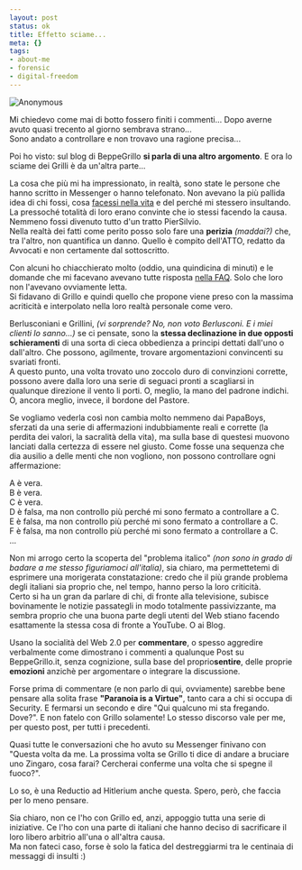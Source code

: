 ```yaml
--- 
layout: post
status: ok
title: Effetto sciame...
meta: {}
tags: 
- about-me
- forensic
- digital-freedom
---
```

![Anonymous](http://fast.mgpf.it/2008/08/anonymousbecause-240x300.jpg)
  
Mi chiedevo come mai di botto fossero finiti i commenti... Dopo averne avuto quasi trecento al giorno sembrava strano...  
Sono andato a controllare e non trovavo una ragione precisa...  
  
Poi ho visto: sul blog di BeppeGrillo **si parla di una altro argomento**. E ora lo sciame dei Grilli è da un'altra parte...  
  
La cosa che più mi ha impressionato, in realtà, sono state le persone che hanno scritto in Messenger o hanno telefonato. Non avevano la più pallida idea di chi fossi, cosa [facessi nella vita](http://www.matteoflora.com) e del perché mi stessero insultando.  
La pressoché totalità di loro erano convinte che io stessi facendo la causa. Nemmeno fossi divenuto tutto d'un tratto PierSilvio.  
Nella realtà dei fatti come perito posso solo fare una **perizia** *(maddai?)* che, tra l'altro, non quantifica un danno. Quello è compito dell'ATTO, redatto da Avvocati e non certamente dal sottoscritto.   
  
Con alcuni ho chiacchierato molto (oddio, una quindicina di minuti) e le domande che mi facevano avevano tutte risposta [nella FAQ](). Solo che loro non l'avevano ovviamente letta.  
Si fidavano di Grillo e quindi quello che propone viene preso con la massima acriticità e interpolato nella loro realtà personale come vero.  
  
Berlusconiani e Grillini, *(vi sorprende? No, non voto Berlusconi. E i miei clienti lo sanno...)* se ci pensate, sono la **stessa declinazione in due opposti schieramenti** di una sorta di cieca obbedienza a principi dettati dall'uno o dall'altro. Che possono, agilmente, trovare argomentazioni convincenti su svariati fronti.  
A questo punto, una volta trovato uno zoccolo duro di convinzioni corrette, possono avere dalla loro una serie di seguaci pronti a scagliarsi in qualunque direzione il vento li porti. O, meglio, la mano del padrone indichi. O, ancora meglio, invece, il bordone del Pastore.  
  
Se vogliamo vederla così non cambia molto nemmeno dai PapaBoys, sferzati da una serie di affermazioni indubbiamente reali e corrette (la perdita dei valori, la sacralità della vita), ma sulla base di questesi muovono lanciati dalla certezza di essere nel giusto. Come fosse una sequenza che dia ausilio a delle menti che non vogliono, non possono controllare ogni affermazione:  
 
A è vera.  
B è vera.  
C è vera.  
D è falsa, ma non controllo più perché mi sono fermato a controllare a C.  
E è falsa, ma non controllo più perché mi sono fermato a controllare a C.  
F è falsa, ma non controllo più perché mi sono fermato a controllare a C.  
...  
  
Non mi arrogo certo la scoperta del "problema italico" *(non sono in grado di badare a me stesso figuriamoci all'italia)*, sia chiaro, ma permettetemi di esprimere una morigerata constatazione: credo che il più grande problema degli italiani sia proprio che, nel tempo, hanno perso la loro criticità.  
Certo si ha un gran da parlare di chi, di fronte alla televisione, subisce bovinamente le notizie passategli in modo totalmente passivizzante, ma sembra proprio che una buona parte degli utenti del Web stiano facendo esattamente la stessa cosa di fronte a YouTube. O ai Blog.  
  
Usano la socialità del Web 2.0 per **commentare**, o spesso aggredire verbalmente come dimostrano i commenti a qualunque Post su BeppeGrillo.it, senza cognizione, sulla base del proprio**sentire**, delle proprie **emozioni** anzichè per argomentare o integrare la discussione.  
  
Forse prima di commentare (e non parlo di qui, ovviamente) sarebbe bene pensare alla solita frase **"Paranoia is a Virtue"**, tanto cara a chi si occupa di Security. E fermarsi un secondo e dire "Qui qualcuno mi sta fregando. Dove?". E non fatelo con Grillo solamente! Lo stesso discorso vale per me, per questo post, per tutti i precedenti.  
  
Quasi tutte le conversazioni che ho avuto su Messenger finivano con "Questa volta da me. La prossima volta se Grillo ti dice di andare a bruciare uno Zingaro, cosa farai? Cercherai conferme una volta che si spegne il fuoco?".  
  
Lo so, è una Reductio ad Hitlerium anche questa. Spero, però, che faccia per lo meno pensare.  
  
Sia chiaro, non ce l'ho con Grillo ed, anzi, appoggio tutta una serie di iniziative. Ce l'ho con una parte di italiani che hanno deciso di sacrificare il loro libero arbitrio all'una o all'altra causa.  
Ma non fateci caso, forse è solo la fatica del destreggiarmi tra le centinaia di messaggi di insulti :)   
  
 

